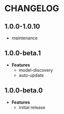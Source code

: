 # CHANGELOG

## 1.0.0-1.0.10

- maintenance

## 1.0.0-beta.1

- **Features**
  - model-discovery
  - auto-update

## 1.0.0-beta.0

- **Features**
  - initial release
